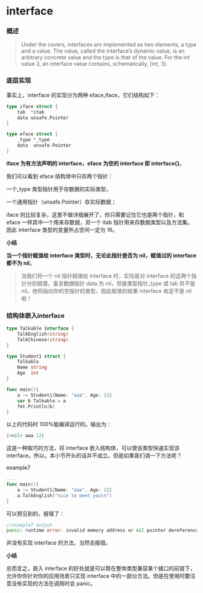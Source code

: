 # interface

### 概述

> Under the covers, interfaces are implemented as two elements, a type and a value. The value, called the interface’s dynamic value, is an arbitrary concrete value and the type is that of the value. For the int value 3, an interface value contains, schematically, (int, 3).

### 底层实现

事实上，interface 的实现分为两种 eface,iface，它们结构如下：

```go
type iface struct {
	tab  *itab
	data unsafe.Pointer
}

type eface struct {
	_type *_type
	data  unsafe.Pointer
}
```

**iface 为有方法声明的 interface，eface 为空的 interface 即 interface{}**。

我们可以看到 eface 结构体中只存两个指针：

一个_type 类型指针用于存数据的实际类型，

一个通用指针（unsafe.Pointer）存实际数据；

iface 则比较复杂，这里不做详细展开了，你只需要记住它也是两个指针，和 eface 一样其中一个用来存数据，另一个 itab 指针用来存数据类型以及方法集。因此 interface 类型的变量所占空间一定为 16。

**小结**

**当一个指针赋值给 interface 类型时，无论此指针是否为 nil，赋值过的 interface 都不为 nil**。

> 当我们将一个 nil 指针赋值给 interface 时，实际是对 interface 的这两个指针分别赋值，虽言数据指针 data 为 nil，但是类型指针_type 或 tab 并不是 nil，他将指向你的空指针的类型，因此赋值的结果 interface 肯定不是 nil 啦！

### 结构体嵌入interface

```go
type Talkable interface {
	TalkEnglish(string)
	TalkChinese(string)
}

type Student1 struct {
	Talkable
	Name string
	Age  int
}

func main(){
    a := Student1{Name: "aaa", Age: 12}
    var b Talkable = a
    fmt.Println(b)
}
```



以上的代码时 100%能编译运行的。输出为：

```go
{<nil> aaa 12}
```

这是一种取巧的方法，将 interface 嵌入结构体，可以使该类型快速实现该 interface。所以，本小节开头的话并不成立。但是如果我们调一下方法呢？

example7

```go
...
func main(){
    a := Student1{Name: "aaa", Age: 12}
    a.TalkEnglish("nice to meet you\n")
}
```

可以预见到的，报错了：

```go
//example7 output
panic: runtime error: invalid memory address or nil pointer dereference
```

并没有实现 interface 的方法，当然会报错。

**小结**

总而言之，嵌入 interface 的好处就是可以帮在整体类型兼容某个接口的前提下，允许你你针对你的应用场景只实现 interface 中的一部分方法。但是在使用时要注意没有实现的方法在调用时会 panic。

> 